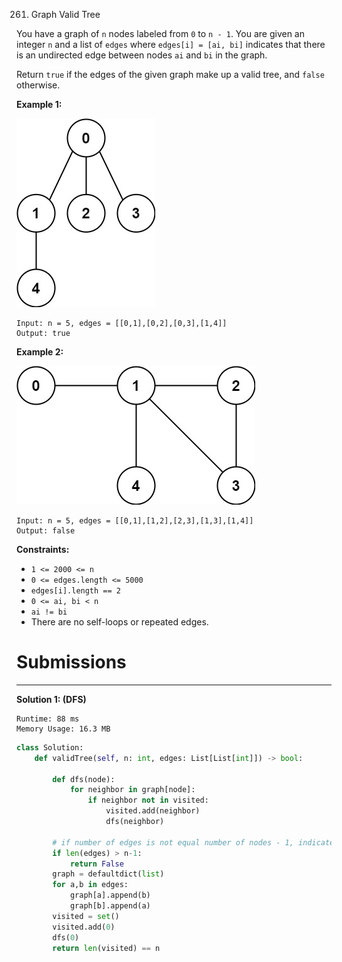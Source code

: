 261. Graph Valid Tree

You have a graph of `n` nodes labeled from `0` to `n - 1`. You are given an integer `n` and a list of `edges` where `edges[i] = [ai, bi]` indicates that there is an undirected edge between nodes `ai` and `bi` in the graph.

Return `true` if the edges of the given graph make up a valid tree, and `false` otherwise.

 

**Example 1:**

![261_tree1-graph.jpg](img/261_tree1-graph.jpg)
```
Input: n = 5, edges = [[0,1],[0,2],[0,3],[1,4]]
Output: true
```

**Example 2:**

![261_tree2-graph.jpg](img/261_tree2-graph.jpg)
```
Input: n = 5, edges = [[0,1],[1,2],[2,3],[1,3],[1,4]]
Output: false
```

**Constraints:**

* `1 <= 2000 <= n`
* `0 <= edges.length <= 5000`
* `edges[i].length == 2`
* `0 <= ai, bi < n`
* `ai != bi`
* There are no self-loops or repeated edges.

# Submissions
---
**Solution 1: (DFS)**
```
Runtime: 88 ms
Memory Usage: 16.3 MB
```
```python
class Solution:
    def validTree(self, n: int, edges: List[List[int]]) -> bool:

        def dfs(node):
            for neighbor in graph[node]:
                if neighbor not in visited:
                    visited.add(neighbor)
                    dfs(neighbor)

        # if number of edges is not equal number of nodes - 1, indicates there is a cyle           as cycle always has extra edges
        if len(edges) > n-1:
            return False
        graph = defaultdict(list)
        for a,b in edges:
            graph[a].append(b)
            graph[b].append(a)
        visited = set()
        visited.add(0)
        dfs(0)
        return len(visited) == n
```
